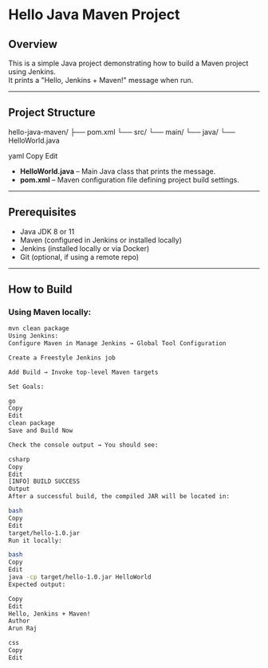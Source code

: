 # Hello Java Maven Project

## Overview
This is a simple Java project demonstrating how to build a Maven project using Jenkins.  
It prints a "Hello, Jenkins + Maven!" message when run.

---

## Project Structure
hello-java-maven/
├── pom.xml
└── src/
└── main/
└── java/
└── HelloWorld.java

yaml
Copy
Edit

- **HelloWorld.java** – Main Java class that prints the message.  
- **pom.xml** – Maven configuration file defining project build settings.

---

## Prerequisites
- Java JDK 8 or 11  
- Maven (configured in Jenkins or installed locally)  
- Jenkins (installed locally or via Docker)  
- Git (optional, if using a remote repo)

---

## How to Build

### Using Maven locally:
```bash
mvn clean package
Using Jenkins:
Configure Maven in Manage Jenkins → Global Tool Configuration

Create a Freestyle Jenkins job

Add Build → Invoke top-level Maven targets

Set Goals:

go
Copy
Edit
clean package
Save and Build Now

Check the console output → You should see:

csharp
Copy
Edit
[INFO] BUILD SUCCESS
Output
After a successful build, the compiled JAR will be located in:

bash
Copy
Edit
target/hello-1.0.jar
Run it locally:

bash
Copy
Edit
java -cp target/hello-1.0.jar HelloWorld
Expected output:

Copy
Edit
Hello, Jenkins + Maven!
Author
Arun Raj

css
Copy
Edit
